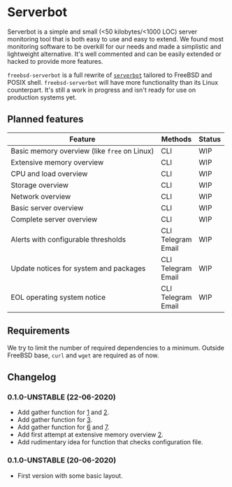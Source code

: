 # Serverbot
Serverbot is a simple and small (<50 kilobytes/<1000 LOC) server monitoring tool that is both easy to use and easy to extend. We found most monitoring software to be overkill for our needs and made a simplistic and lightweight alternative. It's well commented and can be easily extended or hacked to provide more features.

`freebsd-serverbot` is a full rewrite of [`serverbot`](https://github.com/nozel-org/serverbot) tailored to FreeBSD and POSIX shell. `freebsd-serverbot` will have more functionality than its Linux counterpart. It's still a work in progress and isn't ready for use on production systems yet.

## Planned features
| Feature | Methods | Status |
| ------- | ------- | ------ |
| Basic memory overview (like `free` on Linux) | CLI | WIP |
| Extensive memory overview | CLI | WIP |
| CPU and load overview | CLI | WIP |
| Storage overview | CLI | WIP |
| Network overview | CLI | WIP |
| Basic server overview | CLI | WIP |
| Complete server overview | CLI | WIP |
| Alerts with configurable thresholds | CLI<br>Telegram<br>Email | WIP |
| Update notices for system and packages | CLI<br>Telegram<br>Email | WIP |
| EOL operating system notice | CLI<br>Telegram<br>Email | WIP |

## Requirements
We try to limit the number of required dependencies to a minimum. Outside FreeBSD base, `curl` and `wget` are required as of now.

## Changelog
### 0.1.0-UNSTABLE (22-06-2020)
- Add gather function for [1](https://github.com/nozel-org/freebsd-serverbot/issues/1) and [2](https://github.com/nozel-org/freebsd-serverbot/issues/2).
- Add gather function for [3](https://github.com/nozel-org/freebsd-serverbot/issues/3).
- Add gather function for [6](https://github.com/nozel-org/freebsd-serverbot/issues/6) and [7](https://github.com/nozel-org/freebsd-serverbot/issues/7).
- Add first attempt at extensive memory overview [2](https://github.com/nozel-org/freebsd-serverbot/issues/2).
- Add rudimentary idea for function that checks configuration file.

### 0.1.0-UNSTABLE (20-06-2020)
- First version with some basic layout.
